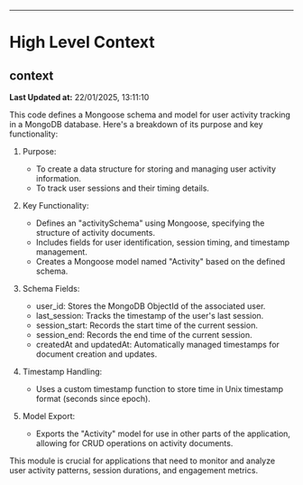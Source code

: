

---
# High Level Context
## context
**Last Updated at:** 22/01/2025, 13:11:10

This code defines a Mongoose schema and model for user activity tracking in a MongoDB database. Here's a breakdown of its purpose and key functionality:

1. Purpose:
   - To create a data structure for storing and managing user activity information.
   - To track user sessions and their timing details.

2. Key Functionality:
   - Defines an "activitySchema" using Mongoose, specifying the structure of activity documents.
   - Includes fields for user identification, session timing, and timestamp management.
   - Creates a Mongoose model named "Activity" based on the defined schema.

3. Schema Fields:
   - user_id: Stores the MongoDB ObjectId of the associated user.
   - last_session: Tracks the timestamp of the user's last session.
   - session_start: Records the start time of the current session.
   - session_end: Records the end time of the current session.
   - createdAt and updatedAt: Automatically managed timestamps for document creation and updates.

4. Timestamp Handling:
   - Uses a custom timestamp function to store time in Unix timestamp format (seconds since epoch).

5. Model Export:
   - Exports the "Activity" model for use in other parts of the application, allowing for CRUD operations on activity documents.

This module is crucial for applications that need to monitor and analyze user activity patterns, session durations, and engagement metrics.
